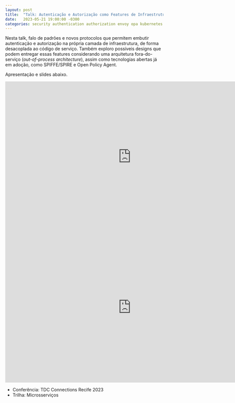 ```yaml
---
layout: post
title:  "Talk: Autenticação e Autorização como Features de Infraestrutura"
date:   2023-05-21 19:00:00 -0300
categories: security authentication authorization envoy opa kubernetes
---
```


Nesta talk, falo de padrões e novos protocolos que permitem embutir autenticação e autorização na própria camada de infraestrutura, de forma desacoplada ao código de serviço. Também exploro possíveis designs que podem entregar essas features considerando uma arquitetura fora-do-serviço (_out-of-process architecture_), assim como tecnologias abertas já em adoção, como SPIFFE/SPIRE e Open Policy Agent.

Apresentação e slides abaixo.

<iframe width="800" height="480" src="https://www.youtube.com/embed/ggf68eimMDk" title="YouTube video player" frameborder="0" allow="accelerometer; autoplay; clipboard-write; encrypted-media; gyroscope; picture-in-picture; web-share" allowfullscreen></iframe>

<iframe src="https://docs.google.com/presentation/d/e/2PACX-1vTtM7Q91nk0xD0eM-t1V1JcUV4x18RwTYxPZS1UmEWN4aPNLzr4G8-Q9BkhCkaEc0DZX0NdU_QfUUOq/embed?start=false&loop=false&delayms=3000" frameborder="0" width="800" height="480" allowfullscreen="true" mozallowfullscreen="true" webkitallowfullscreen="true"></iframe>

* Conferência: TDC Connections Recife 2023
* Trilha: Microsserviços
